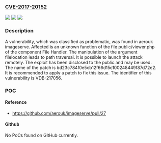 ### [CVE-2017-20152](https://cve.mitre.org/cgi-bin/cvename.cgi?name=CVE-2017-20152)
![](https://img.shields.io/static/v1?label=Product&message=imageserve&color=blue)
![](https://img.shields.io/static/v1?label=Version&message=%3D%20n%2Fa%20&color=brighgreen)
![](https://img.shields.io/static/v1?label=Vulnerability&message=CWE-22%20Path%20Traversal&color=brighgreen)

### Description

A vulnerability, which was classified as problematic, was found in aerouk imageserve. Affected is an unknown function of the file public/viewer.php of the component File Handler. The manipulation of the argument filelocation leads to path traversal. It is possible to launch the attack remotely. The exploit has been disclosed to the public and may be used. The name of the patch is bd23c784f0e5cb12f66d15c100248449f87d72e2. It is recommended to apply a patch to fix this issue. The identifier of this vulnerability is VDB-217056.

### POC

#### Reference
- https://github.com/aerouk/imageserve/pull/27

#### Github
No PoCs found on GitHub currently.

